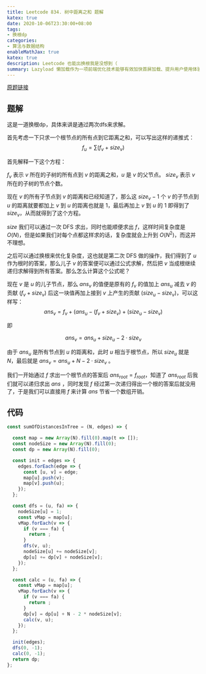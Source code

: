 ```yaml
---
title: Leetcode 834. 树中距离之和 题解
katex: true
date: 2020-10-06T23:30:00+08:00
tags:
- 换根dp
categories:
- 算法与数据结构
enableMathJax: true
katex: true
description: Leetcode 也能出换根我是没想到（
summary: Lazyload 懒加载作为一项前端优化技术能够有效加快首屏加载、提升用户使用体验等，本文是基本的 lazyload 和在图片、JavaScript插件等方面的实践指北
---
```

[原题链接](https://leetcode-cn.com/problems/sum-of-distances-in-tree/)

## 题解

这是一道换根dp，具体来讲是通过两次dfs来求解。

首先考虑一下只求一个根节点的所有点到它距离之和，可以写出这样的递推式：
$$ f_u = \sum (f_v + size_v) $$

首先解释一下这个方程：

$f_v$ 表示 $v$ 所在的子树的所有点到 $v$ 的距离之和，$u$ 是 $v$ 的父节点。
$size_v$ 表示 $v$ 所在的子树的节点个数。

现在 $v$ 的所有子节点到 $v$ 的距离和已经知道了，那么这 $size_v -1$ 个 $v$ 的子节点到 $u$ 的距离就要都加上 $v$ 到 $u$ 的距离也就是 $1$，最后再加上 $v$ 到 $u$ 的 $1$ 即得到了 $size_v$，从而就得到了这个方程。

$size$ 我们可以通过一次 DFS 求出，同时也能顺便求出 $f$，这样时间复杂度是 $O(N)$，但是如果我们对每个点都这样求的话，复杂度就会上升到 $O(N^2)$，而这并不理想。

之后可以通过换根来优化复杂度，这也就是第二次 DFS 做的操作，我们得到了 $u$ 作为根时的答案，那么儿子 $v$ 的答案便可以通过公式求解，然后把 $v$ 当成根继续递归求解得到所有答案。那么怎么计算这个公式呢？

现在 $v$ 是 $u$ 的儿子节点，那么 $ans_v$ 的值便是原有的 $f_v$ 的值加上 $ans_u$ 减去 $v$ 的贡献 $(f_v + size_v)$ 后这一块值再加上接到 $v$ 上产生的贡献 $(size_u - size_v)$，可以这样写：
$$ans_v = f_v + (ans_u - (f_v + size_v) + (size_u - size_v)$$

即

$$ans_v = ans_u + size_u - 2\cdot size_v$$

由于 $ans_u$ 是所有节点到 $u$ 的距离和，此时 $u$ 相当于根节点，所以 $size_u$ 就是 $N$，最后就是 $ans_v = ans_u + N - 2\cdot size_v$ 。

我们一开始通过 $f$ 求出一个根节点的答案后 $ans_{root} = f_{root}$，知道了 $ans_{root}$ 后我们就可以递归求出 $ans$ ，同时发现 $f$ 经过第一次递归得出一个根的答案后就没用了，于是我们可以直接用 $f$ 来计算 $ans$ 节省一个数组开销。

## 代码

```js
const sumOfDistancesInTree = (N, edges) => {

  const map = new Array(N).fill(0).map(t => []);
  const nodeSize = new Array(N).fill(0);
  const dp = new Array(N).fill(0);

  const init = edges => {
    edges.forEach(edge => {
      const [u, v] = edge;
      map[u].push(v);
      map[v].push(u);
    });
  };

  const dfs = (u, fa) => {
    nodeSize[u] = 1;
    const vMap = map[u];
    vMap.forEach(v => {
      if (v === fa) {
        return ;
      }
      dfs(v, u);
      nodeSize[u] += nodeSize[v];
      dp[u] += dp[v] + nodeSize[v];
    });
  };

  const calc = (u, fa) => {
    const vMap = map[u];
    vMap.forEach(v => {
      if (v === fa) {
        return ;
      }
      dp[v] = dp[u] + N - 2 * nodeSize[v];
      calc(v, u);
    });
  };

  init(edges);
  dfs(0, -1);
  calc(0, -1);
  return dp;
};
```